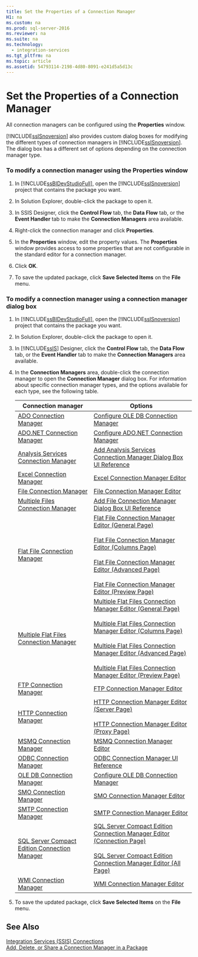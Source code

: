 ```yaml
---
title: Set the Properties of a Connection Manager
H1: na
ms.custom: na
ms.prod: sql-server-2016
ms.reviewer: na
ms.suite: na
ms.technology: 
  - integration-services
ms.tgt_pltfrm: na
ms.topic: article
ms.assetid: 54793114-2198-4d80-8091-e241d5a5d13c
---
```

# Set the Properties of a Connection Manager
  All connection managers can be configured using the **Properties** window.  
  
 [!INCLUDE[ssISnoversion](../../Topics/TopicNameContainA/includes/ssISnoversion_md.md)] also provides custom dialog boxes for modifying the different types of connection managers in [!INCLUDE[ssISnoversion](../../Topics/TopicNameContainA/includes/ssISnoversion_md.md)]. The dialog box has a different set of options depending on the connection manager type.  
  
### To modify a connection manager using the Properties window  
  
1.  In [!INCLUDE[ssBIDevStudioFull](../../Topics/TopicNameContainA/includes/ssBIDevStudioFull_md.md)], open the [!INCLUDE[ssISnoversion](../../Topics/TopicNameContainA/includes/ssISnoversion_md.md)] project that contains the package you want.  
  
2.  In Solution Explorer, double-click the package to open it.  
  
3.  In SSIS Designer, click the **Control Flow** tab, the **Data Flow** tab, or the **Event Handler** tab to make the **Connection Managers** area available.  
  
4.  Right-click the connection manager and click **Properties**.  
  
5.  In the **Properties** window, edit the property values. The **Properties** window provides access to some properties that are not configurable in the standard editor for a connection manager.  
  
6.  Click **OK**.  
  
7.  To save the updated package, click **Save Selected Items** on the **File** menu.  
  
### To modify a connection manager using a connection manager dialog box  
  
1.  In [!INCLUDE[ssBIDevStudioFull](../../Topics/TopicNameContainA/includes/ssBIDevStudioFull_md.md)], open the [!INCLUDE[ssISnoversion](../../Topics/TopicNameContainA/includes/ssISnoversion_md.md)] project that contains the package you want.  
  
2.  In Solution Explorer, double-click the package to open it.  
  
3.  In [!INCLUDE[ssIS](../../Topics/TopicNameContainA/includes/ssIS_md.md)] Designer, click the **Control Flow** tab, the **Data Flow** tab, or the **Event Handler** tab to make the **Connection Managers** area available.  
  
4.  In the **Connection Managers** area, double-click the connection manager to open the **Connection Manager** dialog box. For information about specific connection manager types, and the options available for each type, see the following table.  
  
    |Connection manager|Options|  
    |------------------------|-------------|  
    |[ADO Connection Manager](../../Topics/TopicNameNotContainA/ADO-Connection-Manager.md)|[Configure OLE DB Connection Manager](../../Topics/TopicNameNotContainA/Configure-OLE-DB-Connection-Manager.md)|  
    |[ADO.NET Connection Manager](../../Topics/TopicNameNotContainA/ADO.NET-Connection-Manager.md)|[Configure ADO.NET Connection Manager](../../Topics/TopicNameNotContainA/Configure-ADO.NET-Connection-Manager.md)|  
    |[Analysis Services Connection Manager](../../Topics/TopicNameNotContainA/Analysis-Services-Connection-Manager.md)|[Add Analysis Services Connection Manager Dialog Box UI Reference](../../Topics/TopicNameNotContainA/Add-Analysis-Services-Connection-Manager-Dialog-Box-UI-Reference.md)|  
    |[Excel Connection Manager](../../Topics/TopicNameNotContainA/Excel-Connection-Manager.md)|[Excel Connection Manager Editor](../../Topics/TopicNameNotContainA/Excel-Connection-Manager-Editor.md)|  
    |[File Connection Manager](../../Topics/TopicNameNotContainA/File-Connection-Manager.md)|[File Connection Manager Editor](../../Topics/TopicNameNotContainA/File-Connection-Manager-Editor.md)|  
    |[Multiple Files Connection Manager](../../Topics/TopicNameNotContainA/Multiple-Files-Connection-Manager.md)|[Add File Connection Manager Dialog Box UI Reference](../../Topics/TopicNameNotContainA/Add-File-Connection-Manager-Dialog-Box-UI-Reference.md)|  
    |[Flat File Connection Manager](../../Topics/TopicNameNotContainA/Flat-File-Connection-Manager.md)|[Flat File Connection Manager Editor &#40;General Page&#41;](../../Topics/TopicNameNotContainA/Flat-File-Connection-Manager-Editor--General-Page-.md)<br /><br /> [Flat File Connection Manager Editor &#40;Columns Page&#41;](../../Topics/TopicNameNotContainA/Flat-File-Connection-Manager-Editor--Columns-Page-.md)<br /><br /> [Flat File Connection Manager Editor &#40;Advanced Page&#41;](../../Topics/TopicNameNotContainA/Flat-File-Connection-Manager-Editor--Advanced-Page-.md)<br /><br /> [Flat File Connection Manager Editor &#40;Preview Page&#41;](../../Topics/TopicNameNotContainA/Flat-File-Connection-Manager-Editor--Preview-Page-.md)|  
    |[Multiple Flat Files Connection Manager](../../Topics/TopicNameNotContainA/Multiple-Flat-Files-Connection-Manager.md)|[Multiple Flat Files Connection Manager Editor &#40;General Page&#41;](../../Topics/TopicNameNotContainA/Multiple-Flat-Files-Connection-Manager-Editor--General-Page-.md)<br /><br /> [Multiple Flat Files Connection Manager Editor &#40;Columns Page&#41;](../../Topics/TopicNameNotContainA/Multiple-Flat-Files-Connection-Manager-Editor--Columns-Page-.md)<br /><br /> [Multiple Flat Files Connection Manager Editor &#40;Advanced Page&#41;](../../Topics/TopicNameNotContainA/Multiple-Flat-Files-Connection-Manager-Editor--Advanced-Page-.md)<br /><br /> [Multiple Flat Files Connection Manager Editor &#40;Preview Page&#41;](../../Topics/TopicNameNotContainA/Multiple-Flat-Files-Connection-Manager-Editor--Preview-Page-.md)|  
    |[FTP Connection Manager](../../Topics/TopicNameNotContainA/FTP-Connection-Manager.md)|[FTP Connection Manager Editor](../../Topics/TopicNameNotContainA/FTP-Connection-Manager-Editor.md)|  
    |[HTTP Connection Manager](../../Topics/TopicNameNotContainA/HTTP-Connection-Manager.md)|[HTTP Connection Manager Editor &#40;Server Page&#41;](../../Topics/TopicNameNotContainA/HTTP-Connection-Manager-Editor--Server-Page-.md)<br /><br /> [HTTP Connection Manager Editor &#40;Proxy Page&#41;](../../Topics/TopicNameNotContainA/HTTP-Connection-Manager-Editor--Proxy-Page-.md)|  
    |[MSMQ Connection Manager](../../Topics/TopicNameNotContainA/MSMQ-Connection-Manager.md)|[MSMQ Connection Manager Editor](../../Topics/TopicNameNotContainA/MSMQ-Connection-Manager-Editor.md)|  
    |[ODBC Connection Manager](../../Topics/TopicNameNotContainA/ODBC-Connection-Manager.md)|[ODBC Connection Manager UI Reference](../../Topics/TopicNameNotContainA/ODBC-Connection-Manager-UI-Reference.md)|  
    |[OLE DB Connection Manager](../../Topics/TopicNameNotContainA/OLE-DB-Connection-Manager.md)|[Configure OLE DB Connection Manager](../../Topics/TopicNameNotContainA/Configure-OLE-DB-Connection-Manager.md)|  
    |[SMO Connection Manager](../../Topics/TopicNameNotContainA/SMO-Connection-Manager.md)|[SMO Connection Manager Editor](../../Topics/TopicNameNotContainA/SMO-Connection-Manager-Editor.md)|  
    |[SMTP Connection Manager](../../Topics/TopicNameNotContainA/SMTP-Connection-Manager.md)|[SMTP Connection Manager Editor](../../Topics/TopicNameNotContainA/SMTP-Connection-Manager-Editor.md)|  
    |[SQL Server Compact Edition Connection Manager](../../Topics/TopicNameNotContainA/SQL-Server-Compact-Edition-Connection-Manager.md)|[SQL Server Compact Edition Connection Manager Editor &#40;Connection Page&#41;](../../Topics/TopicNameNotContainA/SQL-Server-Compact-Edition-Connection-Manager-Editor--Connection-Page-.md)<br /><br /> [SQL Server Compact Edition Connection Manager Editor &#40;All Page&#41;](../../Topics/TopicNameNotContainA/SQL-Server-Compact-Edition-Connection-Manager-Editor--All-Page-.md)|  
    |[WMI Connection Manager](../../Topics/TopicNameNotContainA/WMI-Connection-Manager.md)|[WMI Connection Manager Editor](../../Topics/TopicNameNotContainA/WMI-Connection-Manager-Editor.md)|  
  
5.  To save the updated package, click **Save Selected Items** on the **File** menu.  
  
## See Also  
 [Integration Services &#40;SSIS&#41; Connections](../../Topics/TopicNameNotContainA/Integration-Services--SSIS--Connections.md)   
 [Add, Delete, or Share a Connection Manager in a Package](../../Topics/TopicNameContainA/Add--Delete--or-Share-a-Connection-Manager-in-a-Package.md)  
  
  